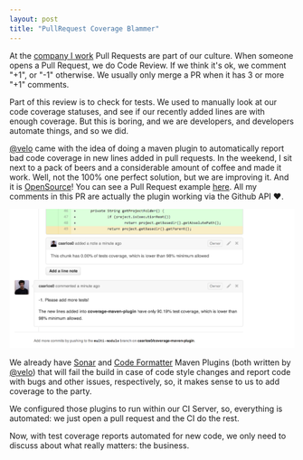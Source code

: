 ```yaml
---
layout: post
title: "PullRequest Coverage Blammer"
---
```


At the [company I work][ca] Pull Requests are part of our culture.
When someone opens a Pull Request, we do Code Review.
If we think it's ok, we comment "+1", or "-1" otherwise.
We usually only merge a PR when it has 3 or more "+1" comments.

Part of this review is to check for tests. We used to manually
look at our code coverage statuses, and see if our recently
added lines are with enough coverage. But this is boring,
and we are developers, and developers automate things,
and so we did.

[@velo][velo] came with the idea of doing a maven plugin to automatically
report bad code coverage in new lines added in pull requests.
In the weekend, I sit next to a pack of beers and a considerable
amount of coffee and made it work. Well, not the 100% one perfect
solution, but we are improving it. And it is [OpenSource][repo]!
You can see a Pull Request example [here][pr]. All my comments
in this PR are actually the plugin working via the Github API
:heart:.

![coverage](/public/images/coverage.png)

We already have [Sonar][sonar] and
[Code Formatter][formatter] Maven Plugins (both written
by [@velo][velo]) that will fail the build in case of code style
changes and report code with bugs and other issues,
respectively, so, it makes sense to us to add coverage
to the party.

We configured those plugins to run within our CI Server,
so, everything is automated: we just open a pull request
and the CI do the rest.

Now, with test coverage reports automated for new code, we
only need to discuss about what really matters: the business.

[ca]: http://github.com/ContaAzul
[velo]: http://github.com/velo
[formatter]: http://lepaysmaudit.blogspot.com.br/2014/03/one-formatter-to-rule-them-all.html
[sonar]: http://lepaysmaudit.blogspot.com.br/2014/03/getting-pull-request-and-sonar-playing.html
[repo]: https://github.com/caarlos0/coverage-maven-plugin
[pr]: https://github.com/caarlos0/coverage-maven-plugin/pull/16
